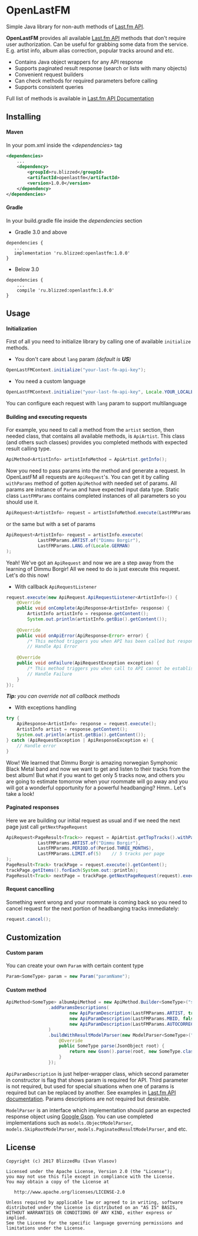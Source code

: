 # OpenLastFM
Simple Java library for non-auth methods of [Last.fm API][documentation].

**OpenLastFM** provides all available [Last.fm API][documentation] methods that don't require user authorization.
Can be useful for grabbing some data from the service. E.g. artist info, album alias correction, popular tracks around and etc.

* Contains Java object wrappers for any API response
* Supports paginated result response (search or lists with many objects)
* Convenient request builders
* Can check methods for required parameters before calling
* Supports consistent queries

Full list of methods is available in [Last.fm API Documentation][documentation]

## Installing

#### Maven

In your pom.xml inside the *\<dependencies>* tag
```xml
<dependencies>
    ...
    <dependency>
        <groupId>ru.blizzed</groupId>
        <artifactId>openlastfm</artifactId>
        <version>1.0.0</version>
    </dependency>
</dependencies>
```

#### Gradle

In your build.gradle file inside the *dependencies* section

* Gradle 3.0 and above
``` 
dependencies {
   ...
   implementation 'ru.blizzed:openlastfm:1.0.0'
}
```
  
* Below 3.0
``` 
dependencies {
    ...
    compile 'ru.blizzed:openlastfm:1.0.0'
}
```
  
## Usage

#### Initialization
First of all you need to initialize library by calling one of available `initialize` methods.

* You don't care about `lang` param *(default is **US**)*
```java 
OpenLastFMContext.initialize("your-last-fm-api-key");
```
* You need a custom language
```java 
OpenLastFMContext.initialize("your-last-fm-api-key", Locale.YOUR_LOCALE);
```
You can configure each request with `lang` param to support multilanguage

#### Building and executing requests
For example, you need to call a method from the `artist` section, then needed class, that contains all available methods, is `ApiArtist`. 
This class (and others such classes) provides you completed methods with expected result calling type.

```java 
ApiMethod<ArtistInfo> artistInfoMethod = ApiArtist.getInfo();
```

Now you need to pass params into the method and generate a request. In OpenLastFM all requests are `ApiRequest`'s.
You can get it by calling `withParams` method of gotten `ApiMethod` with needed set of params.
All params are instance of `Param` and have expected input data type. Static class `LastFMParams` contains completed instances of all parameters so you should use it.
```java 
ApiRequest<ArtistInfo> request = artistInfoMethod.execute(LastFMParams.ARTIST.of("Dimmu Borgir"));
```
or the same but with a set of params
```java 
ApiRequest<ArtistInfo> request = artistInfo.execute(
            LastFMParams.ARTIST.of("Dimmu Borgir"),
            LastFMParams.LANG.of(Locale.GERMAN)
);
```

Yeah! We've got an `ApiRequest` and now we are a step away from the learning of Dimmu Borgir! All we need to do is just execute this request. Let's do this now!
* With callback `ApiRequestListener`
```java
request.execute(new ApiRequest.ApiRequestListener<ArtistInfo>() {
    @Override
    public void onComplete(ApiResponse<ArtistInfo> response) {
        ArtistInfo artistInfo = response.getContent();
        System.out.println(artistInfo.getBio().getContent());
  
    @Override
    public void onApiError(ApiResponse<Error> error) {
        /* This method triggers you when API has been called but response contains an error */
        // Handle Api Error
  
    @Override
    public void onFailure(ApiRequestException exception) {
        /* This method triggers you when call to API cannot be established E.g. no internet connection */
        // Handle Failure
    }
});
```
***Tip:** you can override not all callback methods*

* With exceptions handling 
```java 
try {
    ApiResponse<ArtistInfo> response = request.execute();
    ArtistInfo artist = response.getContent();
    System.out.println(artist.getBio().getContent());
} catch (ApiRequestException | ApiResponseException e) {
    // Handle error
}
```
  
Wow! We learned that Dimmu Borgir is amazing norwegian Symphonic Black Metal band and now we want to get and listen to their tracks from the best album! 
But what if you want to get only 5 tracks now, and others you are going to estimate tomorrow when your roommate will go away and you will got a wonderful opportunity for a powerful headbanging? 
Hmm.. Let's take a look!

#### Paginated responses
Here we are building our initial request as usual and if we need the next page just call `getNextPageRequest` 
```java 
ApiRequest<PageResult<Track>> request = ApiArtist.getTopTracks().withParams(
            LastFMParams.ARTIST.of("Dimmu Borgir"),
            LastFMParams.PERIOD.of(Period.THREE_MONTHS),
            LastFMParams.LIMIT.of(5)    // 5 tracks per page
);
PageResult<Track> trackPage = request.execute().getContent();
trackPage.getItems().forEach(System.out::println);
PageResult<Track> nextPage = trackPage.getNextPageRequest(request).execute().getContent();
```

#### Request cancelling
Something went wrong and your roommate is coming back so you need to cancel request for the next portion of headbanging tracks immediately:
```java 
request.cancel();
```

## Customization

#### Custom param
You can create your own `Param` with certain content type
```java 
Param<SomeType> param = new Param("paramName");
```

#### Custom method
```java 
ApiMethod<SomeType> albumApiMethod = new ApiMethod.Builder<SomeType>("sectionName", "method")
                .addParamsDescriptions(
                        new ApiParamDescription(LastFMParams.ARTIST, true, LastFMParams.MBID),
                        new ApiParamDescription(LastFMParams.MBID, false),
                        new ApiParamDescription(LastFMParams.AUTOCORRECT, false)
                )
                .buildWithResultModelParser(new ModelParser<SomeType>("rootTag") {
                    @Override
                    public SomeType parse(JsonObject root) {
                        return new Gson().parse(root, new SomeType.class);
                    }
                });
```

`ApiParamDescription` is just helper-wrapper class, which second parameter in constructor is flag that shows param is required for API. 
Third parameter is not required, but used for special situations when one of params is required but can be replaced by another. 
See examples in [Last.fm API documentation][documentation]. Params descriptions are not required but desirable.

`ModelParser` is an interface which implementation should parse an expected response object using [Google Gson](https://github.com/google/gson).
You can use completed implementations such as `models.ObjectModelParser`, `models.SkipRootModelParser`, `models.PaginatedResultModelParser`, and etc.


## License

```
Copyright (c) 2017 BlizzedRu (Ivan Vlasov)

Licensed under the Apache License, Version 2.0 (the "License");
you may not use this file except in compliance with the License.
You may obtain a copy of the License at

   http://www.apache.org/licenses/LICENSE-2.0

Unless required by applicable law or agreed to in writing, software
distributed under the License is distributed on an "AS IS" BASIS,
WITHOUT WARRANTIES OR CONDITIONS OF ANY KIND, either express or implied.
See the License for the specific language governing permissions and
limitations under the License.
```


[documentation]: https://www.last.fm/api
